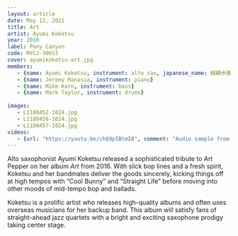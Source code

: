 ```yaml
---
layout: article
date: May 12, 2021
title: Art
artist: Ayumi Koketsu
year: 2016
label: Pony Canyon
code: MYCJ-30653
cover: ayumikoketsu-art.jpg
members:
   - {name: Ayumi Koketsu, instrument: alto sax, japanese_name: 纐纈歩美, url: "http://a-koketsu.com/"}
   - {name: Jeremy Manasia, instrument: piano}
   - {name: Mike Karn, instrument: bass}
   - {name: Mark Taylor, instrument: drums}
   
images:
   - L1180452-1024.jpg
   - L1180456-1024.jpg
   - L1180457-1024.jpg
videos:
   - {url: "https://youtu.be/chQ9pIBtmI8", comment: "Audio sample from Cool Bunny, the first track on the album"}
---
```

Alto saxophonist Ayumi Koketsu released a sophisticated tribute to Art Pepper on her album *Art* from 2016. With slick bop lines and a fresh spirit, Koketsu and her bandmates deliver the goods sincerely, kicking things off at high tempos with “Cool Bunny” and “Straight Life” before moving into other moods of mid-tempo bop and ballads.

Koketsu is a prolific artist who releases high-quality albums and often uses overseas musicians for her backup band. This album will satisfy fans of straight-ahead jazz quartets with a bright and exciting saxophone prodigy taking center stage.